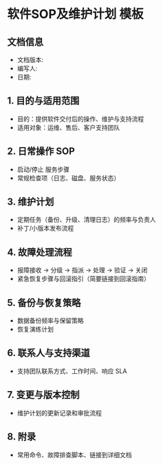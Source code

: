 # 软件SOP及维护计划 模板

## 文档信息

- 文档版本:
- 编写人:
- 日期:

## 1. 目的与适用范围

- 目的：提供软件交付后的操作、维护与支持流程
- 适用对象：运维、售后、客户支持团队

## 2. 日常操作 SOP

- 启动/停止 服务步骤
- 常规检查项（日志、磁盘、服务状态）

## 3. 维护计划

- 定期任务（备份、升级、清理日志）的频率与负责人
- 补丁/小版本发布流程

## 4. 故障处理流程

- 报障接收 -> 分级 -> 指派 -> 处理 -> 验证 -> 关闭
- 紧急恢复步骤与回滚指引（简要链接到回滚指南）

## 5. 备份与恢复策略

- 数据备份频率与保留策略
- 恢复演练计划

## 6. 联系人与支持渠道

- 支持团队联系方式、工作时间、响应 SLA

## 7. 变更与版本控制

- 维护计划的更新记录和审批流程

## 8. 附录

- 常用命令、故障排查脚本、链接到详细文档
